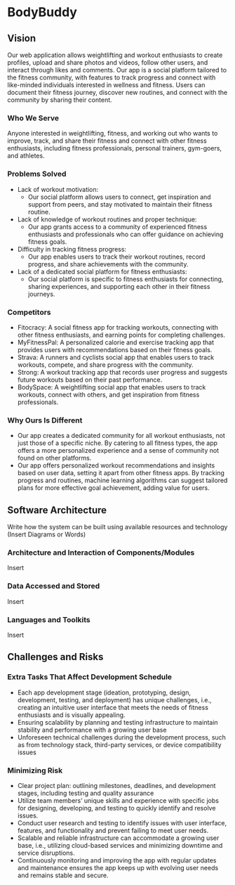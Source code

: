 # BodyBuddy

## Vision
Our web application allows weightlifting and workout enthusiasts to create profiles, upload and share photos and videos, follow other users, and interact through likes and comments. Our app is a social platform tailored to the fitness community, with features to track progress and connect with like-minded individuals interested in wellness and fitness. Users can document their fitness journey, discover new routines, and connect with the community by sharing their content.

### Who We Serve
Anyone interested in weightlifting, fitness, and working out who wants to improve, track, and share their fitness and connect with other fitness enthusiasts, including fitness professionals, personal trainers, gym-goers, and athletes.

### Problems Solved
- Lack of workout motivation:
  - Our social platform allows users to connect, get inspiration and support from peers, and stay motivated to maintain their fitness routine.
- Lack of knowledge of workout routines and proper technique:
  - Our app grants access to a community of experienced fitness enthusiasts and professionals who can offer guidance on achieving fitness goals.
- Difficulty in tracking fitness progress:
  - Our app enables users to track their workout routines, record progress, and share achievements with the community.
- Lack of a dedicated social platform for fitness enthusiasts:
  - Our social platform is specific to fitness enthusiasts for connecting, sharing experiences, and supporting each other in their fitness journeys.

### Competitors
- Fitocracy: A social fitness app for tracking workouts, connecting with other fitness enthusiasts, and earning points for completing challenges.
- MyFitnessPal: A personalized calorie and exercise tracking app that provides users with recommendations based on their fitness goals.
- Strava: A runners and cyclists social app that enables users to track workouts, compete, and share progress with the community.
- Strong: A workout tracking app that records user progress and suggests future workouts based on their past performance.
- BodySpace: A weightlifting social app that enables users to track workouts, connect with others, and get inspiration from fitness professionals.

### Why Ours Is Different
- Our app creates a dedicated community for all workout enthusiasts, not just those of a specific niche. By catering to all fitness types, the app offers a more personalized experience and a sense of community not found on other platforms.
- Our app offers personalized workout recommendations and insights based on user data, setting it apart from other fitness apps. By tracking progress and routines, machine learning algorithms can suggest tailored plans for more effective goal achievement, adding value for users.

## Software Architecture
Write how the system can be built using available resources and technology (Insert Diagrams or Words)
### Architecture and Interaction of Components/Modules
Insert
### Data Accessed and Stored
Insert
### Languages and Toolkits
Insert

## Challenges and Risks
### Extra Tasks That Affect Development Schedule
- Each app development stage (ideation, prototyping, design, development, testing, and deployment) has unique challenges, i.e., creating an intuitive user interface that meets the needs of fitness enthusiasts and is visually appealing.
- Ensuring scalability by planning and testing infrastructure to maintain stability and performance with a growing user base
- Unforeseen technical challenges during the development process, such as from technology stack, third-party services, or device compatibility issues

### Minimizing Risk
- Clear project plan: outlining milestones, deadlines, and development stages, including testing and quality assurance
- Utilize team members’ unique skills and experience with specific jobs for designing, developing, and testing to quickly identify and resolve issues.
- Conduct user research and testing to identify issues with user interface, features, and functionality and prevent failing to meet user needs.
- Scalable and reliable infrastructure can accommodate a growing user base, i.e., utilizing cloud-based services and minimizing downtime and service disruptions.
- Continuously monitoring and improving the app with regular updates and maintenance ensures the app keeps up with evolving user needs and remains stable and secure.
